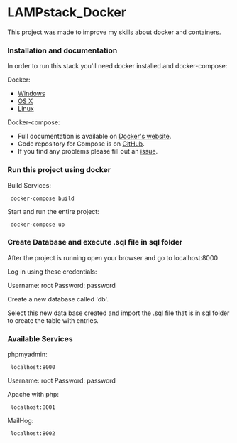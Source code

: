 # LAMPstack_Docker

This project was made to improve my skills about docker and containers.

### Installation and documentation


In order to run this stack you'll need docker installed and docker-compose:

Docker:
* [Windows](https://docs.docker.com/windows/started)
* [OS X](https://docs.docker.com/mac/started/)
* [Linux](https://docs.docker.com/linux/started/)

Docker-compose:
* Full documentation is available on [Docker's website](https://docs.docker.com/compose/).
* Code repository for Compose is on [GitHub](https://github.com/docker/compose).
* If you find any problems please fill out an [issue](https://github.com/docker/compose/issues/new/choose).

### Run this project using docker

Build Services:
```
 docker-compose build
```

Start and run the entire project:
```
 docker-compose up
```
### Create Database and execute .sql file in  sql folder
After the project is running open your browser and go to localhost:8000

Log in using these credentials:

Username: root
Password: password

Create a new database called 'db'.

Select this new data base created and import the .sql file that is in sql folder to create the table with entries.

### Available Services

phpmyadmin:
```
 localhost:8000
```
Username: root
Password: password

Apache with php:
```
 localhost:8001
```

MailHog:
```
 localhost:8002
```


